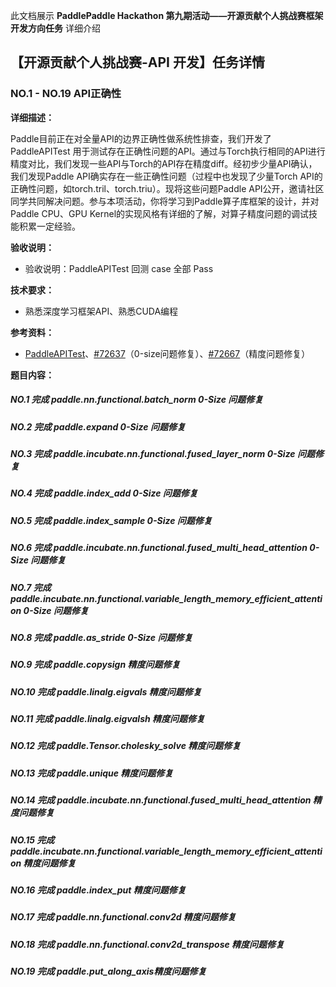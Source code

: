 此文档展示 **PaddlePaddle Hackathon 第九期活动——开源贡献个人挑战赛框架开发方向任务** 详细介绍

## 【开源贡献个人挑战赛-API 开发】任务详情

### NO.1 - NO.19 API正确性

**详细描述：**

Paddle目前正在对全量API的边界正确性做系统性排查，我们开发了 PaddleAPITest 用于测试存在正确性问题的API。通过与Torch执行相同的API进行精度对比，我们发现一些API与Torch的API存在精度diff。经初步少量API确认，我们发现Paddle API确实存在一些正确性问题（过程中也发现了少量Torch API的正确性问题，如torch.tril、torch.triu）。现将这些问题Paddle API公开，邀请社区同学共同解决问题。参与本项活动，你将学习到Paddle算子库框架的设计，并对Paddle CPU、GPU Kernel的实现风格有详细的了解，对算子精度问题的调试技能积累一定经验。

**验收说明：**

- 验收说明：PaddleAPITest 回测 case 全部 Pass

**技术要求：**

- 熟悉深度学习框架API、熟悉CUDA编程

**参考资料：**

- [PaddleAPITest](https://github.com/PFCCLab/PaddleAPITest)、[#72637](https://github.com/PaddlePaddle/Paddle/issues/72637)（0-size问题修复）、[#72667](https://github.com/PaddlePaddle/Paddle/issues/72667)（精度问题修复）

**题目内容：**

##### NO.1 完成 paddle.nn.functional.batch_norm 0-Size 问题修复
##### NO.2 完成 paddle.expand 0-Size 问题修复
##### NO.3 完成 paddle.incubate.nn.functional.fused_layer_norm 0-Size 问题修复
##### NO.4 完成 paddle.index_add 0-Size 问题修复
##### NO.5 完成 paddle.index_sample 0-Size 问题修复
##### NO.6 完成 paddle.incubate.nn.functional.fused_multi_head_attention 0-Size 问题修复
##### NO.7 完成 paddle.incubate.nn.functional.variable_length_memory_efficient_attention 0-Size 问题修复
##### NO.8 完成 paddle.as_stride 0-Size 问题修复
##### NO.9 完成 paddle.copysign 精度问题修复
##### NO.10 完成 paddle.linalg.eigvals 精度问题修复
##### NO.11 完成 paddle.linalg.eigvalsh 精度问题修复
##### NO.12 完成 paddle.Tensor.cholesky_solve 精度问题修复
##### NO.13 完成 paddle.unique 精度问题修复
##### NO.14 完成 paddle.incubate.nn.functional.fused_multi_head_attention 精度问题修复
##### NO.15 完成 paddle.incubate.nn.functional.variable_length_memory_efficient_attention 精度问题修复
##### NO.16 完成 paddle.index_put 精度问题修复
##### NO.17 完成 paddle.nn.functional.conv2d 精度问题修复
##### NO.18 完成 paddle.nn.functional.conv2d_transpose 精度问题修复
##### NO.19 完成 paddle.put_along_axis精度问题修复


